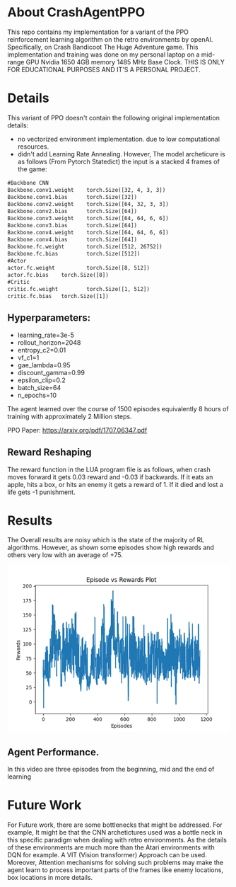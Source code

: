 # About CrashAgentPPO
This repo contains my implementation for a variant of the PPO reinforcement learning algorithm on the retro environments by openAI.
Specifically, on Crash Bandicoot The Huge Adventure game. This implementation and training was done on my personal laptop on a mid-range GPU Nvidia 1650 4GB memory 1485 MHz Base Clock. THIS IS ONLY FOR EDUCATIONAL PURPOSES AND IT'S A PERSONAL PROJECT.
# Details
This variant of PPO doesn't contain the following original implementation details:
* no vectorized environment implementation. due to low computational resources.
* didn't add Learning Rate Annealing.
However, The model archeticure is as follows (From Pytorch Statedict) the input is a stacked 4 frames of the game: 
```
#Backbone CNN
Backbone.conv1.weight    torch.Size([32, 4, 3, 3])
Backbone.conv1.bias      torch.Size([32])
Backbone.conv2.weight    torch.Size([64, 32, 3, 3])
Backbone.conv2.bias      torch.Size([64])
Backbone.conv3.weight    torch.Size([64, 64, 6, 6])
Backbone.conv3.bias      torch.Size([64])
Backbone.conv4.weight    torch.Size([64, 64, 6, 6])
Backbone.conv4.bias      torch.Size([64])
Backbone.fc.weight       torch.Size([512, 26752])
Backbone.fc.bias         torch.Size([512])
#Actor 
actor.fc.weight          torch.Size([8, 512])
actor.fc.bias    torch.Size([8])
#Critic
critic.fc.weight         torch.Size([1, 512])
critic.fc.bias   torch.Size([1])
```
## Hyperparameters:
* learning_rate=3e-5
* rollout_horizon=2048
* entropy_c2=0.01
* vf_c1=1
* gae_lambda=0.95
* discount_gamma=0.99
* epsilon_clip=0.2
* batch_size=64
* n_epochs=10

The agent learned over the course of 1500 episodes equivalently 8 hours of training with approximately 2 Million steps.

PPO Paper: https://arxiv.org/pdf/1707.06347.pdf

## Reward Reshaping
The reward function in the LUA program file is as follows, when crash moves forward it gets 0.03 reward and -0.03 if backwards. If it eats an apple, hits a box, or hits an enemy it gets a reward of 1. If it died and lost a life gets -1 punishment. 

# Results
The Overall results are noisy which is the state of the majority of RL algorithms. However, as shown some episodes show high rewards and others very low with an average of +75.

![Alt text](https://github.com/Copticoder/CrashAgentPPO/blob/master/episode_vs_rewards_Crash.png "reward graph")
## Agent Performance.
In this video are three episodes from the beginning, mid and the end of learning 


# Future Work
For Future work, there are some bottlenecks that might be addressed. For example, It might be that the CNN archetictures used was a bottle neck in this specific paradigm when dealing with retro environments. As the details of these environments are much more than the Atari environments with DQN for example. A VIT (Vision transformer) Approach can be used. Moreover, Attention mechanisms for solving such problems may make the agent learn to process important parts of the frames like enemy locations, box locations in more details.
